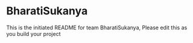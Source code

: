# BharatiSukanya
This is the initiated README for team BharatiSukanya, Please edit this as you build your project
